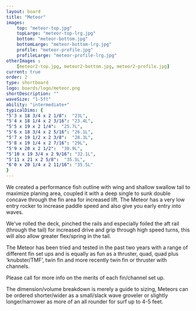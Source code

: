 ```yaml
---
layout: board
title: "Meteor"
images:
    top: "meteor-top.jpg"
    topLarge: "meteor-top-lrg.jpg"
    bottom: "meteor-bottom.jpg"
    bottomLarge: "meteor-bottom-lrg.jpg"
    profile: "meteor-profile.jpg"
    profileLarge: "meteor-profile-lrg.jpg"
otherImages :
    [meteor2-top.jpg, meteor2-bottom.jpg, meteor2-profile.jpg]
current: true
order: 2
type: shortboard
logo: boards/logo/meteor.png
shortDescription: ""
waveSize: "1-5ft"
ability: "intermediate+"
typicalDims: {
"5'3 x 18 3/4 x 2 1/8":  "23L",
"5'4 x 18 1/4 x 2 3/16": "23.4L",
"5'5 x 19 x 2 1/4":  "25.7L",
"5'6 x 18 3/4 x 2 5/16": "26.1L",
"5'7 x 19 1/2 x 2 3/8":  "28.3L",
"5'8 x 19 1/4 x 2 7/16": "29L",
"5'9 x 20 x 2 1/2":  "30.9L",
"5'10 x 19 3/4 x 2 9/16": "32.1L",
"5'11 x 21 x 2 5/8":  "35.5L",
"6'0 x 20 1/4 x 2 11/16": "35.5L"
}
---
```


We created a performance fish outline with wing and shallow swallow tail to maximize planing area, coupled it with a deep single to sunk double concave through the fin area for increased lift. 
The Meteor has a very low entry rocker to increase paddle speed and also give you early entry into waves.

We've rolled the deck, pinched the rails and especially foiled the aft rail (through the tail) for increased drive and grip through high speed turns, this will also allow greater flex/spring in the tail. 

The Meteor has been tried and tested in the past two years with a range of different fin set ups and is equally as fun as a thruster, quad, quad plus ‘knubster/TMF’, twin fin and more recently twin fin or thruster with channels.

Please call for more info on the merits of each fin/channel set up.

The dimension/volume breakdown is merely a guide to sizing, Meteors can be ordered shorter/wider as a small/slack wave groveler or slightly longer/narrower as more of an all rounder for surf up to 4-5 feet. 